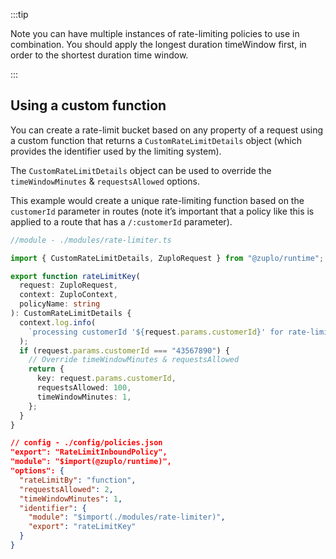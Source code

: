 :::tip

Note you can have multiple instances of rate-limiting policies to use in
combination. You should apply the longest duration timeWindow first, in order to
the shortest duration time window.

:::

## Using a custom function

You can create a rate-limit bucket based on any property of a request using a
custom function that returns a `CustomRateLimitDetails` object (which provides
the identifier used by the limiting system).

The `CustomRateLimitDetails` object can be used to override the
`timeWindowMinutes` & `requestsAllowed` options.

This example would create a unique rate-limiting function based on the
`customerId` parameter in routes (note it’s important that a policy like this is
applied to a route that has a `/:customerId` parameter).

```ts
//module - ./modules/rate-limiter.ts

import { CustomRateLimitDetails, ZuploRequest } from "@zuplo/runtime";

export function rateLimitKey(
  request: ZuploRequest,
  context: ZuploContext,
  policyName: string
): CustomRateLimitDetails {
  context.log.info(
    `processing customerId '${request.params.customerId}' for rate-limit policy '${policyName}'`
  );
  if (request.params.customerId === "43567890") {
    // Override timeWindowMinutes & requestsAllowed
    return {
      key: request.params.customerId,
      requestsAllowed: 100,
      timeWindowMinutes: 1,
    };
  }
}
```

```json
// config - ./config/policies.json
"export": "RateLimitInboundPolicy",
"module": "$import(@zuplo/runtime)",
"options": {
  "rateLimitBy": "function",
  "requestsAllowed": 2,
  "timeWindowMinutes": 1,
  "identifier": {
    "module": "$import(./modules/rate-limiter)",
    "export": "rateLimitKey"
  }
}
```
